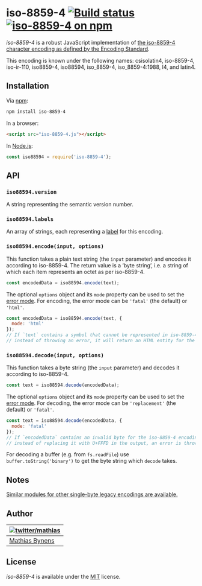# iso-8859-4 [![Build status](https://github.com/mathiasbynens/iso-8859-4/workflows/run-checks/badge.svg)](https://github.com/mathiasbynens/iso-8859-4/actions?query=workflow%3Arun-checks) [![iso-8859-4 on npm](https://img.shields.io/npm/v/iso-8859-4)](https://www.npmjs.com/package/iso-8859-4)

_iso-8859-4_ is a robust JavaScript implementation of [the iso-8859-4 character encoding as defined by the Encoding Standard](https://encoding.spec.whatwg.org/#iso-8859-4).

This encoding is known under the following names: csisolatin4, iso-8859-4, iso-ir-110, iso8859-4, iso88594, iso_8859-4, iso_8859-4:1988, l4, and latin4.

## Installation

Via [npm](https://www.npmjs.com/):

```bash
npm install iso-8859-4
```

In a browser:

```html
<script src="iso-8859-4.js"></script>
```

In [Node.js](https://nodejs.org/):

```js
const iso88594 = require('iso-8859-4');
```

## API

### `iso88594.version`

A string representing the semantic version number.

### `iso88594.labels`

An array of strings, each representing a [label](https://encoding.spec.whatwg.org/#label) for this encoding.

### `iso88594.encode(input, options)`

This function takes a plain text string (the `input` parameter) and encodes it according to iso-8859-4. The return value is a ‘byte string’, i.e. a string of which each item represents an octet as per iso-8859-4.

```js
const encodedData = iso88594.encode(text);
```

The optional `options` object and its `mode` property can be used to set the [error mode](https://encoding.spec.whatwg.org/#error-mode). For encoding, the error mode can be `'fatal'` (the default) or `'html'`.

```js
const encodedData = iso88594.encode(text, {
  mode: 'html'
});
// If `text` contains a symbol that cannot be represented in iso-8859-4,
// instead of throwing an error, it will return an HTML entity for the symbol.
```

### `iso88594.decode(input, options)`

This function takes a byte string (the `input` parameter) and decodes it according to iso-8859-4.

```js
const text = iso88594.decode(encodedData);
```

The optional `options` object and its `mode` property can be used to set the [error mode](https://encoding.spec.whatwg.org/#error-mode). For decoding, the error mode can be `'replacement'` (the default) or `'fatal'`.

```js
const text = iso88594.decode(encodedData, {
  mode: 'fatal'
});
// If `encodedData` contains an invalid byte for the iso-8859-4 encoding,
// instead of replacing it with U+FFFD in the output, an error is thrown.
```

For decoding a buffer (e.g. from `fs.readFile`) use `buffer.toString('binary')` to get the byte string which `decode` takes.

## Notes

[Similar modules for other single-byte legacy encodings are available.](https://www.npmjs.com/browse/keyword/legacy-encoding)

## Author

| [![twitter/mathias](https://gravatar.com/avatar/24e08a9ea84deb17ae121074d0f17125?s=70)](https://twitter.com/mathias "Follow @mathias on Twitter") |
|---|
| [Mathias Bynens](https://mathiasbynens.be/) |

## License

_iso-8859-4_ is available under the [MIT](https://mths.be/mit) license.
